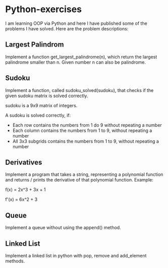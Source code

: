 # Python-exercises

I am learning OOP via Python and here I have published some of the problems I have solved. Here are the problem descriptions:

## Largest Palindrom

Implement a function get_largest_palindrome(n), which return the largest palindrome smaller than n. Given number n can also be palindrome.

## Sudoku

Implement a function, called sudoku_solved(sudoku), that checks if the given sudoku matrix is solved correctly.

sudoku is a 9x9 matrix of integers.

A sudoku is solved correctly, if:

* Each row contains the numbers from 1 do 9 without repeating a number
* Each column contains the numbers from 1 to 9, without repeating a number
* All 3x3 subgrids contains the numbers from 1 to 9, without repeating a number

## Derivatives

Implement a program that takes a string, representing a polynomial function and returns / prints the derivative of that polynomial function.
Example: 

  f(x) = 2x^3 + 3x + 1
  
  f'(x) = 6x^2 + 3
  
 ## Queue

Implement a queue without using the append() method.

## Linked List

Implement a linked list in python with pop, remove and add_element methods.
